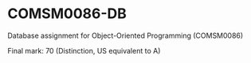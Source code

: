 # COMSM0086-DB
Database assignment for Object-Oriented Programming (COMSM0086)

Final mark: 70 (Distinction, US equivalent to A)
